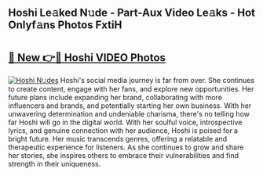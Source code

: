 ## Hoshi Le𝚊ked N𝚞de - Part-Aux Video Le𝚊ks - Hot Onlyf𝚊ns Photos FxtiH

# <h2><a href="http://ab97350.deff.icu/?id=Hoshi">🔗 New 👉🔴 Hoshi VIDEO Photos</a></h2>

[![Hoshi N𝚞des](https://i.imgur.com/rIISA9y.gif)](http://ab97350.deff.icu/?id=Hoshi)
Hoshi's social media journey is far from over. She continues to create content, engage with her fans, and explore new opportunities. Her future plans include expanding her brand, collaborating with more influencers and brands, and potentially starting her own business. With her unwavering determination and undeniable charisma, there's no telling how far Hoshi will go in the digital world. With her soulful voice, introspective lyrics, and genuine connection with her audience, Hoshi is poised for a bright future. Her music transcends genres, offering a relatable and therapeutic experience for listeners. As she continues to grow and share her stories, she inspires others to embrace their vulnerabilities and find strength in their uniqueness.
